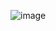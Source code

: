 ![image](https://github.com/karolbialuk/newportfolio/assets/49475050/94b01237-5e9e-41a3-8092-72ddd307a4c8)
